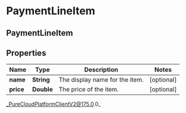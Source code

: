 # PaymentLineItem

## PaymentLineItem

## Properties

|Name | Type | Description | Notes|
|------------ | ------------- | ------------- | -------------|
| **name** | **String** | The display name for the item. | [optional] |
| **price** | **Double** | The price of the item. | [optional] |



_PureCloudPlatformClientV2@175.0.0_
